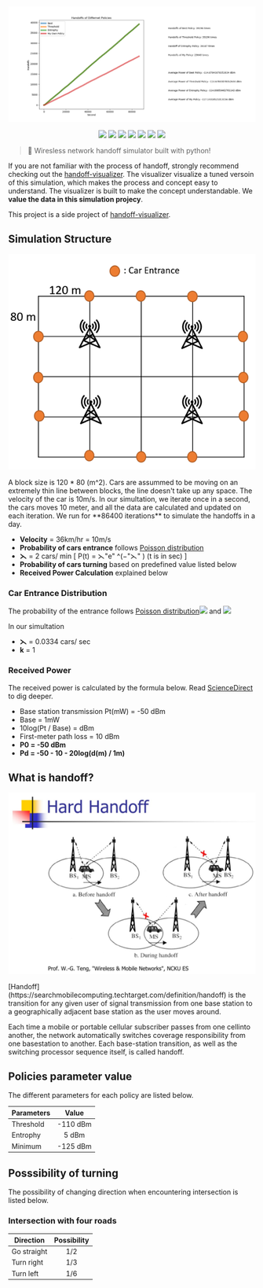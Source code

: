<p align=center>
    <img src="img/Result.png">
</p>

<p align=center>
    <a target="_blank" href="https://travis-ci.com/chonyy/handoff-simulator" title="Build Status"><img src="https://travis-ci.com/chonyy/handoff-simulator.svg?branch=master"></a>
    <a target="_blank" href="#" title="language count"><img src="https://img.shields.io/github/languages/count/chonyy/handoff-simulator"></a>
    <a target="_blank" href="#" title="top language"><img src="https://img.shields.io/github/languages/top/chonyy/handoff-simulator?color=orange"></a>
    <a target="_blank" href="http://nodejs.org/download/" title="Node version"><img src="https://img.shields.io/badge/node.js-%3E=_6.0-green.svg"></a>
    <a target="_blank" href="https://opensource.org/licenses/MIT" title="License: MIT"><img src="https://img.shields.io/badge/License-MIT-blue.svg"></a>
    <a target="_blank" href="#" title="repo size"><img src="https://img.shields.io/github/repo-size/chonyy/handoff-simulator"></a>
    <a target="_blank" href="http://makeapullrequest.com" title="PRs Welcome"><img src="https://img.shields.io/badge/PRs-welcome-brightgreen.svg"></a>
</p>

> 📶 Wiresless network handoff simulator built with python!

If you are not familiar with the process of handoff, strongly recommend checking out the [handoff-visualizer](https://github.com/chonyy/handoff-visualizer). The visualizer visualize a tuned versoin of this simulation, which makes the process and concept easy to understand. The visualizer is built to make the concept understandable. We **value the data in this simulation projecy**.

This project is a side project of [handoff-visualizer](https://github.com/chonyy/handoff-visualizer).

## Simulation Structure

<p align=center>
    <img src="img/simulation.PNG">
</p>
A block size is 120 * 80 (m^2). Cars are assummed to be moving on an extremely thin line between blocks, the line doesn't take up any space. The velocity of the car is 10m/s. In our simultation, we iterate once in a second, the cars moves 10 meter, and all the data are calculated and updated on each iteration. We run for **86400 iterations** to simulate the handoffs in a day.

-   **Velocity** = 36km/hr = 10m/s
-   **Probability of cars entrance** follows [Poisson distribution](https://en.wikipedia.org/wiki/Poisson_distribution)
-   **⋋** = 2 cars/ min [ P(t) = ⋋"e" ^(−"⋋" ) (t is in sec) ]
-   **Probability of cars turning** based on predefined value listed below
-   **Received Power Calculation** explained below

### Car Entrance Distribution

The probability of the entrance follows [Poisson distribution](https://en.wikipedia.org/wiki/Poisson_distribution)<img src="https://wikimedia.org/api/rest_v1/media/math/render/svg/c22cb4461e100a6db5f815de1f44b1747f160048"> and <img src="https://wikimedia.org/api/rest_v1/media/math/render/svg/2debd3f9adf97c8af4919aa69ed4a7121b47a737">

In our simultation

-   **⋋** = 0.0334 cars/ sec
-   **k** = 1

### Received Power

The received power is calculated by the formula below. Read [ScienceDirect](https://www.sciencedirect.com/topics/engineering/received-signal-power) to dig deeper.

-   Base station transmission Pt(mW) = -50 dBm
-   Base = 1mW
-   10log(Pt / Base) = dBm
-   First-meter path loss = 10 dBm
-   **P0 = -50 dBm**
-   **Pd = -50 - 10 - 20log(d(m) / 1m)**


## What is handoff?
<p align=center>
    <img src="img/handoff.PNG">
</p>
[Handoff](https://searchmobilecomputing.techtarget.com/definition/handoff) is the transition for any given user of signal transmission from one base station to a geographically adjacent base station as the user moves around.

Each time a mobile or portable cellular subscriber passes from one cellinto another, the network automatically switches coverage responsibility from one basestation to another.  Each base-station transition, as well as the switching processor sequence itself, is called handoff.

## Policies parameter value 

The different parameters for each policy are listed below.

| Parameters |  Value   |
| ---------- | :------: |
| Threshold  | -110 dBm |
| Entrophy   |  5 dBm   |
| Minimum    | -125 dBm |

## Posssibility of turning

The possibility of changing direction when encountering intersection is listed below.

### Intersection with four roads

| Direction   | Possibility |
| ----------- | :---------: |
| Go straight |     1/2     |
| Turn right  |     1/3     |
| Turn left   |     1/6     |
